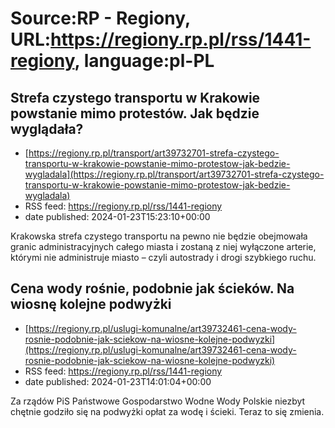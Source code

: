 # Source:RP - Regiony, URL:https://regiony.rp.pl/rss/1441-regiony, language:pl-PL

## Strefa czystego transportu w Krakowie powstanie mimo protestów. Jak będzie wyglądała?
 - [https://regiony.rp.pl/transport/art39732701-strefa-czystego-transportu-w-krakowie-powstanie-mimo-protestow-jak-bedzie-wygladala](https://regiony.rp.pl/transport/art39732701-strefa-czystego-transportu-w-krakowie-powstanie-mimo-protestow-jak-bedzie-wygladala)
 - RSS feed: https://regiony.rp.pl/rss/1441-regiony
 - date published: 2024-01-23T15:23:10+00:00

Krakowska strefa czystego transportu na pewno nie będzie obejmowała granic administracyjnych całego miasta i zostaną z niej wyłączone arterie, którymi nie administruje miasto – czyli autostrady i drogi szybkiego ruchu.

## Cena wody rośnie, podobnie jak ścieków. Na wiosnę kolejne podwyżki
 - [https://regiony.rp.pl/uslugi-komunalne/art39732461-cena-wody-rosnie-podobnie-jak-sciekow-na-wiosne-kolejne-podwyzki](https://regiony.rp.pl/uslugi-komunalne/art39732461-cena-wody-rosnie-podobnie-jak-sciekow-na-wiosne-kolejne-podwyzki)
 - RSS feed: https://regiony.rp.pl/rss/1441-regiony
 - date published: 2024-01-23T14:01:04+00:00

Za rządów PiS Państwowe Gospodarstwo Wodne Wody Polskie niezbyt chętnie godziło się na podwyżki opłat za wodę i ścieki. Teraz to się zmienia.

